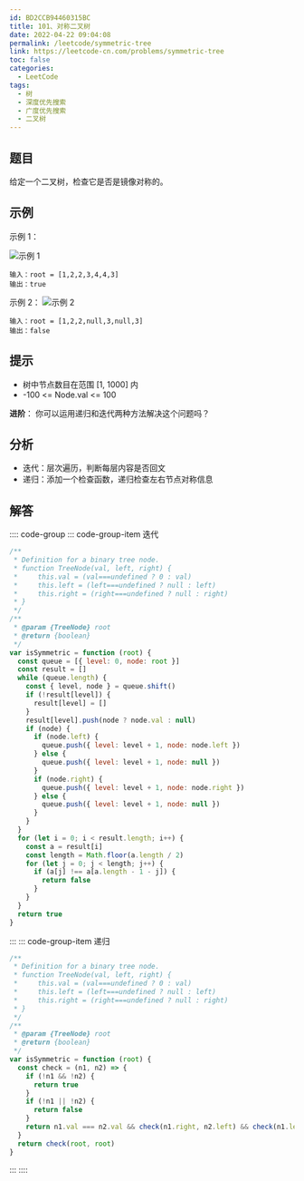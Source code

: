 ```yaml
---
id: BD2CCB94460315BC
title: 101、对称二叉树
date: 2022-04-22 09:04:08
permalink: /leetcode/symmetric-tree
link: https://leetcode-cn.com/problems/symmetric-tree
toc: false
categories:
  - LeetCode
tags:
  - 树
  - 深度优先搜索
  - 广度优先搜索
  - 二叉树
---
```


<Level type='easy'/>

## 题目

给定一个二叉树，检查它是否是镜像对称的。

## 示例

示例 1：

![示例 1](/img/leetcode/0100-0199/101.1.png)

```text
输入：root = [1,2,2,3,4,4,3]
输出：true
```

示例 2：
![示例 2](/img/leetcode/0100-0199/101.2.png)

```text
输入：root = [1,2,2,null,3,null,3]
输出：false
```

## 提示

- 树中节点数目在范围 [1, 1000] 内
- -100 <= Node.val <= 100

**进阶**： 你可以运用递归和迭代两种方法解决这个问题吗？

## 分析

- 迭代：层次遍历，判断每层内容是否回文
- 递归：添加一个检查函数，递归检查左右节点对称信息

## 解答

:::: code-group
::: code-group-item 迭代

```javascript
/**
 * Definition for a binary tree node.
 * function TreeNode(val, left, right) {
 *     this.val = (val===undefined ? 0 : val)
 *     this.left = (left===undefined ? null : left)
 *     this.right = (right===undefined ? null : right)
 * }
 */
/**
 * @param {TreeNode} root
 * @return {boolean}
 */
var isSymmetric = function (root) {
  const queue = [{ level: 0, node: root }]
  const result = []
  while (queue.length) {
    const { level, node } = queue.shift()
    if (!result[level]) {
      result[level] = []
    }
    result[level].push(node ? node.val : null)
    if (node) {
      if (node.left) {
        queue.push({ level: level + 1, node: node.left })
      } else {
        queue.push({ level: level + 1, node: null })
      }
      if (node.right) {
        queue.push({ level: level + 1, node: node.right })
      } else {
        queue.push({ level: level + 1, node: null })
      }
    }
  }
  for (let i = 0; i < result.length; i++) {
    const a = result[i]
    const length = Math.floor(a.length / 2)
    for (let j = 0; j < length; j++) {
      if (a[j] !== a[a.length - 1 - j]) {
        return false
      }
    }
  }
  return true
}
```

:::
::: code-group-item 递归

```javascript
/**
 * Definition for a binary tree node.
 * function TreeNode(val, left, right) {
 *     this.val = (val===undefined ? 0 : val)
 *     this.left = (left===undefined ? null : left)
 *     this.right = (right===undefined ? null : right)
 * }
 */
/**
 * @param {TreeNode} root
 * @return {boolean}
 */
var isSymmetric = function (root) {
  const check = (n1, n2) => {
    if (!n1 && !n2) {
      return true
    }
    if (!n1 || !n2) {
      return false
    }
    return n1.val === n2.val && check(n1.right, n2.left) && check(n1.left, n2.right)
  }
  return check(root, root)
}
```

:::
::::
